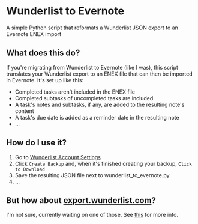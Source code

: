 # Wunderlist to Evernote
A simple Python script that reformats a Wunderlist JSON export to an Evernote ENEX import

## What does this do?
If you're migrating from Wunderlist to Evernote (like I was), this script translates your Wunderlist export to an ENEX file that can then be imported in Evernote. It's set up like this:
* Completed tasks aren't included in the ENEX file
* Completed subtasks of uncompleted tasks are included
* A task's notes and subtasks, if any, are added to the resulting note's content
* A task's due date is added as a reminder date in the resulting note
* ...

## How do I use it?
1. Go to [Wunderlist Account Settings](https://www.wunderlist.com/#/preferences/account)
2. Click `Create Backup` and, when it's finished creating your backup, `Click to Download`
3. Save the resulting JSON file next to wunderlist_to_evernote.py
4. ...

## But how about [export.wunderlist.com](https://export.wunderlist.com/)?
I'm not sure, currently waiting on one of those. See [this](https://6wunderkinder.desk.com/customer/en/portal/articles/2364564-how-can-i-backup-export-my-data-) for more info.